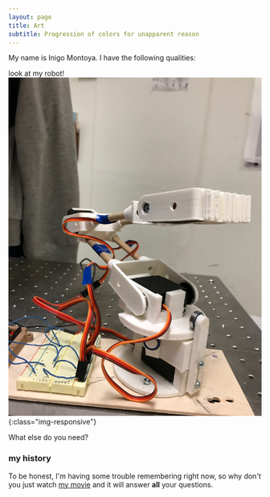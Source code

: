 ```yaml
---
layout: page
title: Art
subtitle: Progression of colors for unapparent reason
---
```


My name is Inigo Montoya. I have the following qualities:

look at my robot!
![test image size](/img/Robot_Arm_1.jpeg){:class="img-responsive"}

What else do you need?

### my history

To be honest, I'm having some trouble remembering right now, so why don't you just watch [my movie](http://en.wikipedia.org/wiki/The_Princess_Bride_%28film%29) and it will answer **all** your questions.
